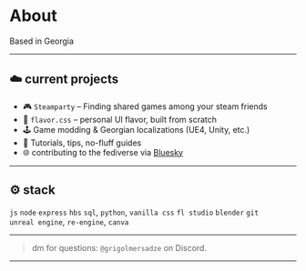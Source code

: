 # About

Based in Georgia

---

## ☁️ current projects
- 🎮 `Steamparty` – Finding shared games among your steam friends  
- 🎨 `flavor.css` – personal UI flavor, built from scratch  
- 🕹️ Game modding & Georgian localizations (UE4, Unity, etc.)  
- 📜 Tutorials, tips, no-fluff guides
- 🌐 contributing to the fediverse via [Bluesky](https://github.com/mersadze/social-app)

---

## ⚙️ stack
`js` `node` `express` `hbs` `sql`, `python`,
`vanilla css` `fl studio` `blender` `git`  
`unreal engine`, `re-engine`, `canva`

---

> dm for questions: `@grigolmersadze` on Discord.

---
